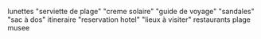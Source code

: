 lunettes
"serviette de plage"
"creme solaire"
"guide de voyage"
"sandales"
"sac à dos"
itineraire
"reservation hotel"
"lieux à visiter"
restaurants
plage
musee
